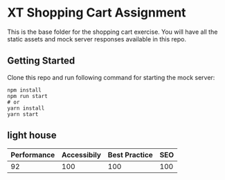 # XT Shopping Cart Assignment

This is the base folder for the shopping cart exercise. You will have all the static assets and mock server responses available in this repo.

## Getting Started

Clone this repo and run following command for starting the mock server:

```
npm install
npm run start
# or
yarn install
yarn start
```

## light house

| Performance | Accessibily | Best Practice | SEO |
| ----------- | ----------- | ------------- | --- |
| 92          | 100         | 100           | 100 |
